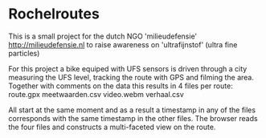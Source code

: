 Rochelroutes
============

This is a small project for the dutch NGO 'milieudefensie' http://milieudefensie.nl to raise awareness on 'ultrafijnstof' (ultra fine particles)

For this project a bike equiped with UFS sensors is driven through a city measuring the UFS level, tracking the route with GPS and filming the area. Together with comments on the data this results in 4 files per route:
route.gpx
meetwaarden.csv
video.webm
verhaal.csv

All start at the same moment and as a result a timestamp in any of the files corresponds with the same timestamp in the other files. The browser reads the four files and constructs a multi-faceted view on the route.